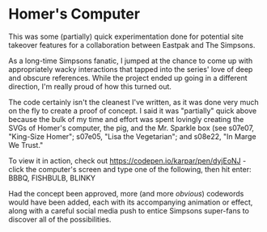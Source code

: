 # Homer's Computer
This was some (partially) quick experimentation done for potential site takeover features for a collaboration between Eastpak and The Simpsons.

As a long-time Simpsons fanatic, I jumped at the chance to come up with appropriately wacky interactions that tapped into the series' love of deep and obscure references. While the project ended up going in a different direction, I'm really proud of how this turned out.

The code certainly isn't the cleanest I've written, as it was done very much on the fly to create a proof of concept. I said it was "partially" quick above because the bulk of my time and effort was spent lovingly creating the SVGs of Homer's computer, the pig, and the Mr. Sparkle box (see s07e07, "King-Size Homer"; s07e05, "Lisa the Vegetarian"; and s08e22, "In Marge We Trust."

To view it in action, check out https://codepen.io/karpar/pen/dyjEoNJ - click the computer's screen and type one of the following, then hit enter: BBBQ, FISHBULB, BLINKY

Had the concept been approved, more (and more _obvious_) codewords would have been added, each with its accompanying animation or effect, along with a careful social media push to entice Simpsons super-fans to discover all of the possibilities.

